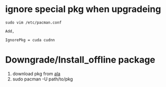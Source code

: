 # ignore special pkg when upgradeing

```
sudo vim /etc/pacman.conf

Add,

IgnorePkg = cuda cudnn
```

# Downgrade/Install_offline package

1. download pkg from [ala](https://archive.archlinux.org/packages)
2. sudo pacman -U path/to/pkg